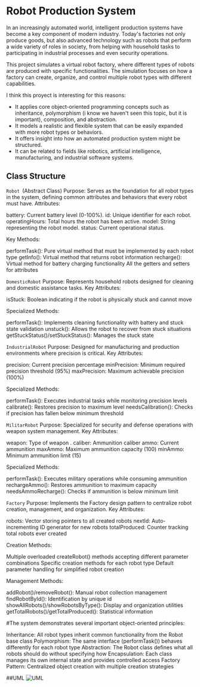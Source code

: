 # Robot Production System

In an increasingly automated world, intelligent production systems have become a key component of modern industry. Today's factories not only produce goods, but also advanced technology such as robots that perform a wide variety of roles in society, from helping with household tasks to participating in industrial processes and even security operations.

This project simulates a virtual robot factory, where different types of robots are produced with specific functionalities. The simulation focuses on how a factory can create, organize, and control multiple robot types with different capabilities.

I think this proyect is interesting for this reasons:

- It applies core object-oriented programming concepts such as inheritance, polymorphism (i know we haven't seen this topic, but it is important), composition, and abstraction.
- It models a realistic and flexible system that can be easily expanded with more robot types or behaviors.
- It offers insight into how an automated production system might be structured.
- It can be related to fields like robotics, artificial intelligence, manufacturing, and industrial software systems.

## Class Structure

`Robot `(Abstract Class)
Purpose: Serves as the foundation for all robot types in the system, defining common attributes and behaviors that every robot must have.
Attributes:

battery: Current battery level (0-100%).
id: Unique identifier for each robot.
operatingHours: Total hours the robot has been active.
model: String representing the robot model.
status: Current operational status.

Key Methods:

performTask(): Pure virtual method that must be implemented by each robot type
getInfo(): Virtual method that returns robot information
recharge(): Virtual method for battery charging functionality
All the getters and setters for attributes

`DomesticRobot` 
Purpose: Represents household robots designed for cleaning and domestic assistance tasks.
Key Attributes:

isStuck: Boolean indicating if the robot is physically stuck and cannot move

Specialized Methods:

performTask(): Implements cleaning functionality with battery and stuck state validation
unstuck(): Allows the robot to recover from stuck situations
getStuckStatus()/setStuckStatus(): Manages the stuck state

`IndustrialRobot` 
Purpose: Designed for manufacturing and production environments where precision is critical.
Key Attributes:

precision: Current precision percentage 
minPrecision: Minimum required precision threshold (95%)
maxPrecision: Maximum achievable precision (100%)

Specialized Methods:

performTask(): Executes industrial tasks while monitoring precision levels
calibrate(): Restores precision to maximum level
needsCalibration(): Checks if precision has fallen below minimum threshold

`MilitarRobot`
Purpose: Specialized for security and defense operations with weapon system management.
Key Attributes:

weapon: Type of weapon .
caliber: Ammunition caliber 
ammo: Current ammunition 
maxAmmo: Maximum ammunition capacity (100)
minAmmo: Minimum ammunition limit (15)

Specialized Methods:

performTask(): Executes military operations while consuming ammunition
rechargeAmmo(): Restores ammunition to maximum capacity
needsAmmoRecharge(): Checks if ammunition is below minimum limit

`Factory` 
Purpose: Implements the Factory design pattern to centralize robot creation, management, and organization.
Key Attributes:

robots: Vector storing pointers to all created robots
nextId: Auto-incrementing ID generator for new robots
totalProduced: Counter tracking total robots ever created

Creation Methods:

Multiple overloaded createRobot() methods accepting different parameter combinations
Specific creation methods for each robot type
Default parameter handling for simplified robot creation

Management Methods:

addRobot()/removeRobot(): Manual robot collection management
findRobotById(): Identification by unique id
showAllRobots()/showRobotsByType(): Display and organization utilities
getTotalRobots()/getTotalProduced(): Statistical information

#The system demonstrates several important object-oriented principles:

Inheritance: All robot types inherit common functionality from the Robot base class
Polymorphism: The same interface (performTask()) behaves differently for each robot type
Abstraction: The Robot class defines what all robots should do without specifying how
Encapsulation: Each class manages its own internal state and provides controlled access
Factory Pattern: Centralized object creation with multiple creation strategies

##UML
![UML](https://github.com/user-attachments/assets/5bc4ce4f-5218-46f6-b609-c4f5ec83b158)
